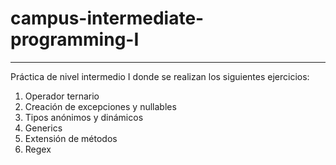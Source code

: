 # campus-intermediate-programming-I
-----------------------------------
Práctica de nivel intermedio I donde se realizan los siguientes ejercicios:
  
  1. Operador ternario
  2. Creación de excepciones y nullables
  3. Tipos anónimos y dinámicos
  4. Generics
  5. Extensión de métodos
  6. Regex
